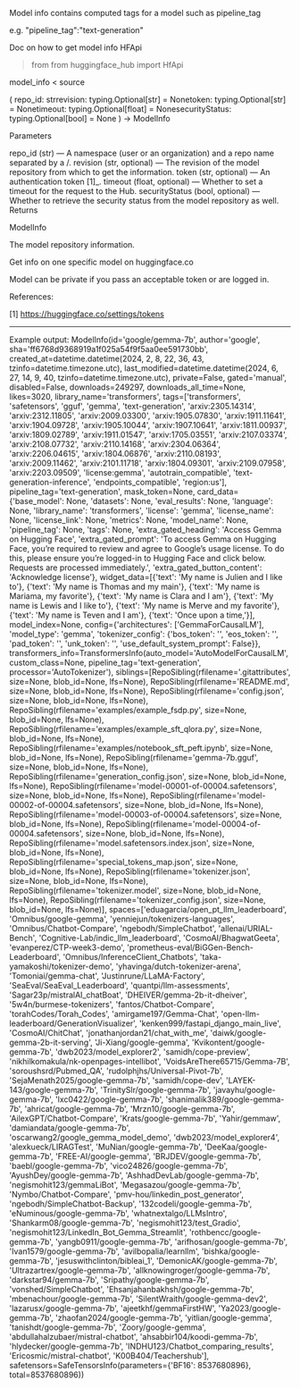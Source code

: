 Model info contains computed tags for a model such as pipeline_tag 

e.g. "pipeline_tag":"text-generation"

Doc on how to get model info HFApi

> from from huggingface_hub import HfApi

model_info
<
source
>
( repo_id: strrevision: typing.Optional[str] = Nonetoken: typing.Optional[str] = Nonetimeout: typing.Optional[float] = NonesecurityStatus: typing.Optional[bool] = None ) → ModelInfo

Parameters

repo_id (str) — A namespace (user or an organization) and a repo name separated by a /.
revision (str, optional) — The revision of the model repository from which to get the information.
token (str, optional) — An authentication token [1]_.
timeout (float, optional) — Whether to set a timeout for the request to the Hub.
securityStatus (bool, optional) — Whether to retrieve the security status from the model repository as well.
Returns

ModelInfo

The model repository information.

Get info on one specific model on huggingface.co

Model can be private if you pass an acceptable token or are logged in.

References:

[1] https://huggingface.co/settings/tokens


---

Example output:
ModelInfo(id='google/gemma-7b', author='google', sha='ff6768d9368919a1f025a54f9f5aa0ee591730bb', created_at=datetime.datetime(2024, 2, 8, 22, 36, 43, tzinfo=datetime.timezone.utc), last_modified=datetime.datetime(2024, 6, 27, 14, 9, 40, tzinfo=datetime.timezone.utc), private=False, gated='manual', disabled=False, downloads=249297, downloads_all_time=None, likes=3020, library_name='transformers', tags=['transformers', 'safetensors', 'gguf', 'gemma', 'text-generation', 'arxiv:2305.14314', 'arxiv:2312.11805', 'arxiv:2009.03300', 'arxiv:1905.07830', 'arxiv:1911.11641', 'arxiv:1904.09728', 'arxiv:1905.10044', 'arxiv:1907.10641', 'arxiv:1811.00937', 'arxiv:1809.02789', 'arxiv:1911.01547', 'arxiv:1705.03551', 'arxiv:2107.03374', 'arxiv:2108.07732', 'arxiv:2110.14168', 'arxiv:2304.06364', 'arxiv:2206.04615', 'arxiv:1804.06876', 'arxiv:2110.08193', 'arxiv:2009.11462', 'arxiv:2101.11718', 'arxiv:1804.09301', 'arxiv:2109.07958', 'arxiv:2203.09509', 'license:gemma', 'autotrain_compatible', 'text-generation-inference', 'endpoints_compatible', 'region:us'], pipeline_tag='text-generation', mask_token=None, card_data={'base_model': None, 'datasets': None, 'eval_results': None, 'language': None, 'library_name': 'transformers', 'license': 'gemma', 'license_name': None, 'license_link': None, 'metrics': None, 'model_name': None, 'pipeline_tag': None, 'tags': None, 'extra_gated_heading': 'Access Gemma on Hugging Face', 'extra_gated_prompt': 'To access Gemma on Hugging Face, you’re required to review and agree to Google’s usage license. To do this, please ensure you’re logged-in to Hugging Face and click below. Requests are processed immediately.', 'extra_gated_button_content': 'Acknowledge license'}, widget_data=[{'text': 'My name is Julien and I like to'}, {'text': 'My name is Thomas and my main'}, {'text': 'My name is Mariama, my favorite'}, {'text': 'My name is Clara and I am'}, {'text': 'My name is Lewis and I like to'}, {'text': 'My name is Merve and my favorite'}, {'text': 'My name is Teven and I am'}, {'text': 'Once upon a time,'}], model_index=None, config={'architectures': ['GemmaForCausalLM'], 'model_type': 'gemma', 'tokenizer_config': {'bos_token': '<bos>', 'eos_token': '<eos>', 'pad_token': '<pad>', 'unk_token': '<unk>', 'use_default_system_prompt': False}}, transformers_info=TransformersInfo(auto_model='AutoModelForCausalLM', custom_class=None, pipeline_tag='text-generation', processor='AutoTokenizer'), siblings=[RepoSibling(rfilename='.gitattributes', size=None, blob_id=None, lfs=None), RepoSibling(rfilename='README.md', size=None, blob_id=None, lfs=None), RepoSibling(rfilename='config.json', size=None, blob_id=None, lfs=None), RepoSibling(rfilename='examples/example_fsdp.py', size=None, blob_id=None, lfs=None), RepoSibling(rfilename='examples/example_sft_qlora.py', size=None, blob_id=None, lfs=None), RepoSibling(rfilename='examples/notebook_sft_peft.ipynb', size=None, blob_id=None, lfs=None), RepoSibling(rfilename='gemma-7b.gguf', size=None, blob_id=None, lfs=None), RepoSibling(rfilename='generation_config.json', size=None, blob_id=None, lfs=None), RepoSibling(rfilename='model-00001-of-00004.safetensors', size=None, blob_id=None, lfs=None), RepoSibling(rfilename='model-00002-of-00004.safetensors', size=None, blob_id=None, lfs=None), RepoSibling(rfilename='model-00003-of-00004.safetensors', size=None, blob_id=None, lfs=None), RepoSibling(rfilename='model-00004-of-00004.safetensors', size=None, blob_id=None, lfs=None), RepoSibling(rfilename='model.safetensors.index.json', size=None, blob_id=None, lfs=None), RepoSibling(rfilename='special_tokens_map.json', size=None, blob_id=None, lfs=None), RepoSibling(rfilename='tokenizer.json', size=None, blob_id=None, lfs=None), RepoSibling(rfilename='tokenizer.model', size=None, blob_id=None, lfs=None), RepoSibling(rfilename='tokenizer_config.json', size=None, blob_id=None, lfs=None)], spaces=['eduagarcia/open_pt_llm_leaderboard', 'Omnibus/google-gemma', 'yenniejun/tokenizers-languages', 'Omnibus/Chatbot-Compare', 'ngebodh/SimpleChatbot', 'allenai/URIAL-Bench', 'Cognitive-Lab/indic_llm_leaderboard', 'CosmoAI/BhagwatGeeta', 'evanperez/CTP-week3-demo', 'prometheus-eval/BiGGen-Bench-Leaderboard', 'Omnibus/InferenceClient_Chatbots', 'taka-yamakoshi/tokenizer-demo', 'yhavinga/dutch-tokenizer-arena', 'Tomoniai/gemma-chat', 'Justinrune/LLaMA-Factory', 'SeaEval/SeaEval_Leaderboard', 'quantpi/llm-assessments', 'Sagar23p/mistralAI_chatBoat', 'DHEIVER/gemma-2b-it-dheiver', '5w4n/burmese-tokenizers', 'fantos/Chatbot-Compare', 'torahCodes/Torah_Codes', 'amirgame197/Gemma-Chat', 'open-llm-leaderboard/GenerationVisualizer', 'kenken999/fastapi_django_main_live', 'CosmoAI/ChitChat', 'jonathanjordan21/chat_with_me', 'daiwk/google-gemma-2b-it-serving', 'Ji-Xiang/google-gemma', 'Kvikontent/google-gemma-7b', 'dwb2023/model_explorer2', 'samidh/cope-preview', 'nikhilkomakula/nk-openpages-intellibot', 'VoidsAreThere65715/Gemma-7B', 'soroushsrd/Pubmed_QA', 'rudolphjhs/Universal-Pivot-7b', 'SejaMenath2025/google-gemma-7b', 'samidh/cope-dev', 'LAYEK-143/google-gemma-7b', 'TrinitySlr/google-gemma-7b', 'javayhu/google-gemma-7b', 'lxc0422/google-gemma-7b', 'shanimalik389/google-gemma-7b', 'ahricat/google-gemma-7b', 'Mrzn10/google-gemma-7b', 'AilexGPT/Chatbot-Compare', 'Krats/google-gemma-7b', 'Yahir/gemmaw', 'damiandata/google-gemma-7b', 'oscarwang2/google_gemma_model_demo', 'dwb2023/model_explorer4', 'alexkueck/LIRAGTest', 'MuNian/google-gemma-7b', 'DeeKaa/google-gemma-7b', 'FREE-AI/google-gemma', 'BRJDEV/google-gemma-7b', 'baebl/google-gemma-7b', 'vico24826/google-gemma-7b', 'AyushDey/google-gemma-7b', 'AshhadDevLab/google-gemma-7b', 'negismohit123/gemmaLiBot', 'Megasazou/google-gemma-7b', 'Nymbo/Chatbot-Compare', 'pmv-hou/linkedin_post_generator', 'ngebodh/SimpleChatbot-Backup', '132codeli/google-gemma-7b', 'eNuminous/google-gemma-7b', 'whatnextalgo/LLMsIntro', 'Shankarm08/google-gemma-7b', 'negismohit123/test_Gradio', 'negismohit123/LinkedIn_Bot_Gemma_Streamlit', 'rothbencc/google-gemma-7b', 'yangb0911/google-gemma-7b', 'arifhosan/google-gemma-7b', 'Ivan1579/google-gemma-7b', 'avilbopalia/learnllm', 'bishka/google-gemma-7b', 'jesuswithclinton/bibleai_1', 'DemonicAK/google-gemma-7b', 'Ultrazartrex/google-gemma-7b', 'allknowingroger/google-gemma-7b', 'darkstar94/gemma-7b', 'Sripathy/google-gemma-7b', 'vonshed/SimpleChatbot', 'Ehsanjahanbakhsh/google-gemma-7b', 'mbenachour/google-gemma-7b', 'SilentWraith/google-gemma-dev2', 'lazarusx/google-gemma-7b', 'ajeetkhf/gemmaFirstHW', 'Ya2023/google-gemma-7b', 'zhaofan2024/google-gemma-7b', 'yitlian/google-gemma', 'tanishdt/google-gemma-7b', 'Zoory/google-gemma', 'abdullahalzubaer/mistral-chatbot', 'ahsabbir104/koodi-gemma-7b', 'hlydecker/google-gemma-7b', 'INDHU123/Chatbot_comparing_results', 'Ericosmic/mistral-chatbot', 'K00B404/Teachershub'], safetensors=SafeTensorsInfo(parameters={'BF16': 8537680896}, total=8537680896))